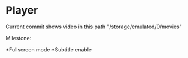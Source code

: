 # Player

Current commit shows video in this path "/storage/emulated/0/movies"

Milestone:

*Fullscreen mode
*Subtitle enable
